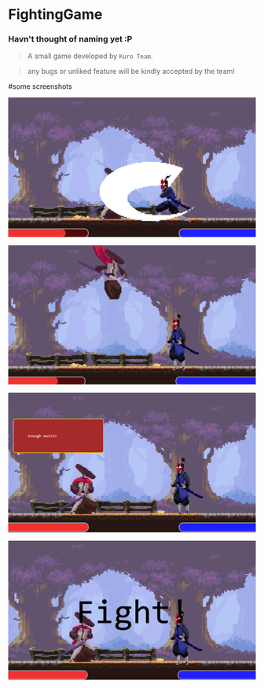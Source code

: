 # FightingGame
### Havn't thought of naming yet :P

> A small game developed by `Kuro Team`.

> any bugs or unliked feature will be kindly accepted by the team!

[^note]: test runs are not available yet

#some screenshots

<img src="/img/screenshots/Screenshot (5).png"></img>

<img src="/img/screenshots/Screenshot (6).png"></img>

<img src="/img/screenshots/Screenshot (12).png"></img>

<img src="/img/screenshots/Screenshot (13).png"></img>
